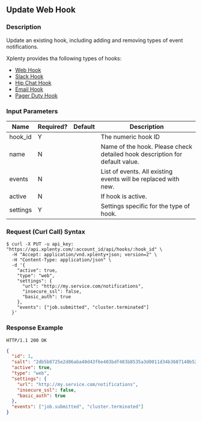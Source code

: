 ## Update Web Hook

### Description
Update an existing hook, including adding and removing types of event notifications.

Xplenty provides tha following types of hooks:

* [Web Hook](https://github.com/xplenty/xplenty-api-doc-v2/blob/master/resources/hooks/web-hook.md)
* [Slack Hook](https://github.com/xplenty/xplenty-api-doc-v2/blob/master/resources/hooks/slack-hook.md)
* [Hip Chat Hook](https://github.com/xplenty/xplenty-api-doc-v2/blob/master/resources/hooks/hip-chat-hook.md)
* [Email Hook](https://github.com/xplenty/xplenty-api-doc-v2/blob/master/resources/hooks/email-hook.md)
* [Pager Duty Hook](https://github.com/xplenty/xplenty-api-doc-v2/blob/master/resources/hooks/pager-duty-hook.md)

### Input Parameters
|Name|Required?|Default|Description|
|----|---------|-------|-----------|
hook_id|Y| |The numeric hook ID
name|N| |Name of the hook. Please check detailed hook description for default value.
events|N| |List of events. All existing events will be replaced with new.
active|N| |If hook is active.
settings|Y| |Settings specific for the type of hook.

### Request (Curl Call) Syntax
```shell
$ curl -X PUT -u api_key: "https://api.xplenty.com/:account_id/api/hooks/:hook_id" \
  -H "Accept: application/vnd.xplenty+json; version=2" \
  -H "Content-Type: application/json" \
  -d '{
    "active": true,
    "type": "web",
    "settings": {
      "url": "http://my.service.com/notifications",
      "insecure_ssl": false,
      "basic_auth": true
    },
    "events": ["job.submitted", "cluster.terminated"]
  }'
```

### Response Example
```HTTP
HTTP/1.1 200 OK
```

```json
{
  "id": 1,
  "salt": "2db5b8725e2d86aba40d43f6e403bdf483b8535a3d0011d34b3687140b52bc8c",
  "active": true,
  "type": "web",
  "settings": {
    "url": "http://my.service.com/notifications",
    "insecure_ssl": false,
    "basic_auth": true
  },
  "events": ["job.submitted", "cluster.terminated"]
}
```
